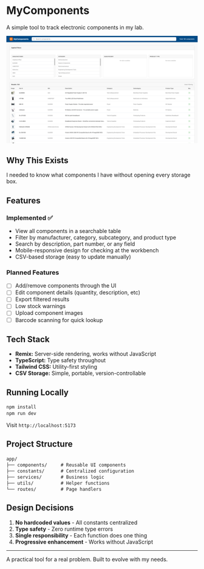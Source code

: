 # MyComponents

A simple tool to track electronic components in my lab.

![MyComponents Screenshot](public/screencapture.png)

## Why This Exists

I needed to know what components I have without opening every storage box.

## Features

### Implemented ✅

- View all components in a searchable table
- Filter by manufacturer, category, subcategory, and product type
- Search by description, part number, or any field
- Mobile-responsive design for checking at the workbench
- CSV-based storage (easy to update manually)

### Planned Features

- [ ] Add/remove components through the UI
- [ ] Edit component details (quantity, description, etc)
- [ ] Export filtered results
- [ ] Low stock warnings
- [ ] Upload component images
- [ ] Barcode scanning for quick lookup

## Tech Stack

- **Remix:** Server-side rendering, works without JavaScript
- **TypeScript:** Type safety throughout
- **Tailwind CSS:** Utility-first styling
- **CSV Storage:** Simple, portable, version-controllable

## Running Locally

```bash
npm install
npm run dev
```

Visit `http://localhost:5173`

## Project Structure

```text
app/
├── components/     # Reusable UI components
├── constants/      # Centralized configuration
├── services/       # Business logic
├── utils/          # Helper functions
└── routes/         # Page handlers
```

## Design Decisions

1. **No hardcoded values** - All constants centralized
2. **Type safety** - Zero runtime type errors
3. **Single responsibility** - Each function does one thing
4. **Progressive enhancement** - Works without JavaScript

---

A practical tool for a real problem. Built to evolve with my needs.
